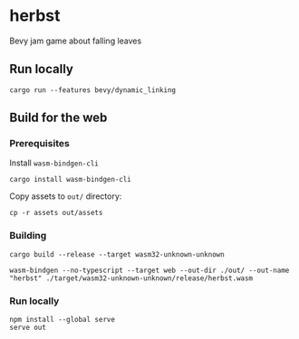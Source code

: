 # herbst
Bevy jam game about falling leaves


## Run locally
```
cargo run --features bevy/dynamic_linking
```

## Build for the web

### Prerequisites

Install `wasm-bindgen-cli`
```
cargo install wasm-bindgen-cli
```

Copy assets to `out/` directory:
```
cp -r assets out/assets
```

### Building
```
cargo build --release --target wasm32-unknown-unknown

wasm-bindgen --no-typescript --target web --out-dir ./out/ --out-name "herbst" ./target/wasm32-unknown-unknown/release/herbst.wasm
```

### Run locally
```
npm install --global serve
serve out
```